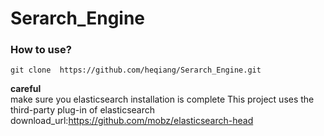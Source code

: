 # Serarch_Engine
### How to use?
`git clone  https://github.com/heqiang/Serarch_Engine.git`
 

**careful**  
make sure you elasticsearch installation is complete
This project uses the third-party plug-in of elasticsearch
download_url:<https://github.com/mobz/elasticsearch-head>
